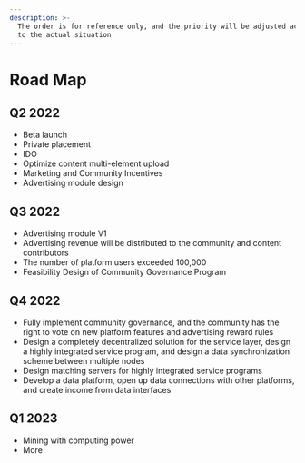 ```yaml
---
description: >-
  The order is for reference only, and the priority will be adjusted according
  to the actual situation
---
```


# Road Map

## Q2 2022

* Beta launch
* Private placement
* IDO
* Optimize content multi-element upload
* Marketing and Community Incentives
* Advertising module design

## Q3 2022

* Advertising module V1
* Advertising revenue will be distributed to the community and content contributors
* The number of platform users exceeded 100,000
* Feasibility Design of Community Governance Program

## Q4 2022

* Fully implement community governance, and the community has the right to vote on new platform features and advertising reward rules
* Design a completely decentralized solution for the service layer, design a highly integrated service program, and design a data synchronization scheme between multiple nodes
* Design matching servers for highly integrated service programs
* Develop a data platform, open up data connections with other platforms, and create income from data interfaces

## Q1 2023

* Mining with computing power
* More
